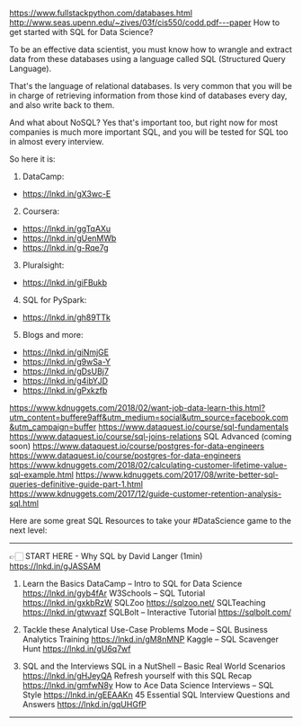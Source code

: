 https://www.fullstackpython.com/databases.html
http://www.seas.upenn.edu/~zives/03f/cis550/codd.pdf---paper
How to get started with SQL for Data Science? 

To be an effective data scientist, you must know how to wrangle and extract data from these databases using a language called SQL (Structured Query Language). 

That's the language of relational databases. Is very common that you will be in charge of retrieving information from those kind of databases every day, and also write back to them.

And what about NoSQL? Yes that's important too, but right now for most companies is much more important SQL, and you will be tested for SQL too in almost every interview.

So here it is:

1. DataCamp: 

- https://lnkd.in/gX3wc-E

2. Coursera:

- https://lnkd.in/ggTqAXu
- https://lnkd.in/gUenMWb
- https://lnkd.in/g-Rqe7g

3. Pluralsight:

- https://lnkd.in/giFBukb

4. SQL for PySpark:

- https://lnkd.in/gh89TTk

5. Blogs and more:

- https://lnkd.in/giNmjGE
- https://lnkd.in/g9wSa-Y
- https://lnkd.in/gDsUBj7
- https://lnkd.in/g4ibYJD
- https://lnkd.in/gPxkzfb

https://www.kdnuggets.com/2018/02/want-job-data-learn-this.html?utm_content=buffere9aff&utm_medium=social&utm_source=facebook.com&utm_campaign=buffer
https://www.dataquest.io/course/sql-fundamentals
https://www.dataquest.io/course/sql-joins-relations
SQL Advanced (coming soon)
https://www.dataquest.io/course/postgres-for-data-engineers
https://www.dataquest.io/course/postgres-for-data-engineers
https://www.kdnuggets.com/2018/02/calculating-customer-lifetime-value-sql-example.html
https://www.kdnuggets.com/2017/08/write-better-sql-queries-definitive-guide-part-1.html
https://www.kdnuggets.com/2017/12/guide-customer-retention-analysis-sql.html


Here are some great SQL Resources to take your #DataScience game to the next level:

- - -
👉🏻 START HERE - Why SQL by David Langer (1min)
https://lnkd.in/gJASSAM

1. Learn the Basics
DataCamp – Intro to SQL for Data Science
https://lnkd.in/gyb4fAr
W3Schools – SQL Tutorial
https://lnkd.in/gxkbRzW
SQLZoo
https://sqlzoo.net/
SQLTeaching
https://lnkd.in/gtwvazf
SQLBolt – Interactive Tutorial
https://sqlbolt.com/

2. Tackle these Analytical Use-Case Problems
Mode – SQL Business Analytics Training
https://lnkd.in/gM8nMNP
Kaggle – SQL Scavenger Hunt
https://lnkd.in/gU6q7wf

3. SQL and the Interviews
SQL in a NutShell – Basic Real World Scenarios
https://lnkd.in/gHJeyQA
Refresh yourself with this SQL Recap
https://lnkd.in/gmfwN8y
How to Ace Data Science Interviews – SQL Style
https://lnkd.in/gEEAAKn
45 Essential SQL Interview Questions and Answers
https://lnkd.in/gqUHGfP

- - -
